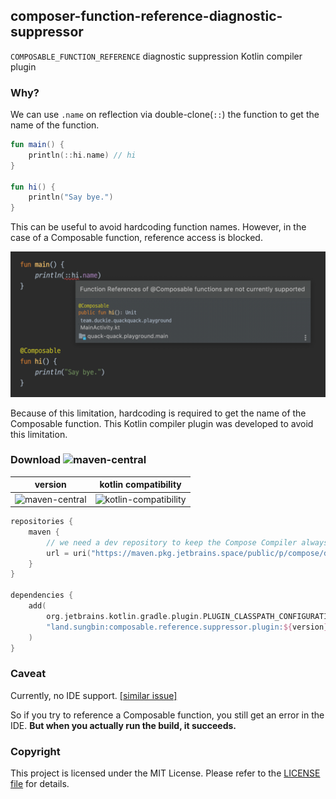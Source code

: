 ## composer-function-reference-diagnostic-suppressor

`COMPOSABLE_FUNCTION_REFERENCE` diagnostic suppression Kotlin compiler plugin

### Why?

We can use `.name` on reflection via double-clone(`::`) the function to get the name of the function.

```kotlin
fun main() {
    println(::hi.name) // hi
}

fun hi() {
    println("Say bye.")
}
```

This can be useful to avoid hardcoding function names.
However, in the case of a Composable function, reference access is blocked.

![](assets/composable_function_reference.png)

Because of this limitation, hardcoding is required to get the name of the Composable function.
This Kotlin compiler plugin was developed to avoid this limitation.

### Download ![maven-central](https://img.shields.io/maven-central/v/land.sungbin/composable.reference.suppressor.plugin?color=lightgreen)

|                                     version                                     |                                   kotlin compatibility                                   |
|:-------------------------------------------------------------------------------:|:----------------------------------------------------------------------------------------:|
| ![maven-central](https://img.shields.io/badge/maven--central-1.0.x-brightgreen) | ![kotlin-compatibility](https://img.shields.io/badge/kotlin%20compatibility-1.7.20-blue) |

```kotlin
repositories {
    maven {
        // we need a dev repository to keep the Compose Compiler always up-to-date.
        url = uri("https://maven.pkg.jetbrains.space/public/p/compose/dev")
    }
}

dependencies {
    add(
        org.jetbrains.kotlin.gradle.plugin.PLUGIN_CLASSPATH_CONFIGURATION_NAME,
        "land.sungbin:composable.reference.suppressor.plugin:${version}",
    )
}
```

### Caveat

Currently, no IDE support. [[similar issue]](https://github.com/ZacSweers/redacted-compiler-plugin/issues/8)

So if you try to reference a Composable function, you still get an error in the IDE.
**But when you actually run the build, it succeeds.**

### Copyright

This project is licensed under the MIT License.
Please refer to the [LICENSE file](LICENSE) for details.
